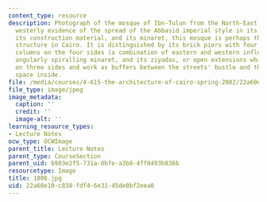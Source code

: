 ```yaml
---
content_type: resource
description: Photograph of the mosque of Ibn-Tulun from the North-East. The furthest
  westerly evidence of the spread of the Abbasid imperial style in its decoration,
  its construction material, and its minaret, this mosque is perhaps the most serene
  structure in Cairo. It is distinguished by its brick piers with four engaged brick
  columns on the four sides (a combination of eastern and western influences), its
  angularly spiralling minaret, and its ziyadas, or open extensions which ring it
  on three sides and work as buffers between the streets' bustle and the religious
  space inside.
file: /media/courses/4-615-the-architecture-of-cairo-spring-2002/22a60e10c838fdf46e3145de0bf2eea0_1008.jpg
file_type: image/jpeg
image_metadata:
  caption: ''
  credit: ''
  image-alt: ''
learning_resource_types:
- Lecture Notes
ocw_type: OCWImage
parent_title: Lecture Notes
parent_type: CourseSection
parent_uid: 6903e2f5-731a-0bfe-a3b8-4ff0493b836b
resourcetype: Image
title: 1008.jpg
uid: 22a60e10-c838-fdf4-6e31-45de0bf2eea0
---
```

